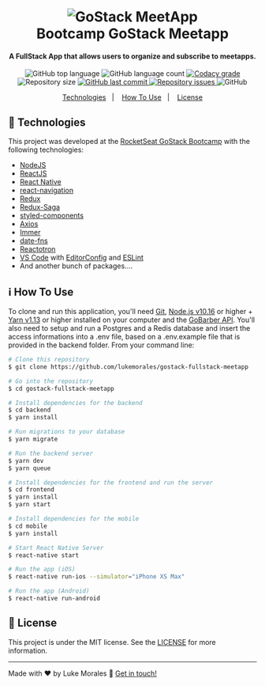 <h1 align="center">
    <img alt="GoStack MeetApp" src="https://res.cloudinary.com/lukemorales/image/upload/v1567376018/readme_logos/meetapp_mljojp.png" />
    <br>
    Bootcamp GoStack Meetapp
</h1>

<h4 align="center">
  A FullStack App that allows users to organize and subscribe to meetapps.
</h4>
<p align="center">
  <img alt="GitHub top language" src="https://img.shields.io/github/languages/top/lukemorales/gostack-fullstack-meetapp.svg">

  <img alt="GitHub language count" src="https://img.shields.io/github/languages/count/lukemorales/gostack-fullstack-meetapp.svg">

  <a href="https://www.codacy.com/app/lukemorales/gostack-fullstack-meetapp?utm_source=github.com&amp;utm_medium=referral&amp;utm_content=lukemorales/gostack-fullstack-meetapp&amp;utm_campaign=Badge_Grade">
    <img alt="Codacy grade" src="https://api.codacy.com/project/badge/Grade/691b85e51bf240b997ae6ff82ea41590">
  </a>

  <img alt="Repository size" src="https://img.shields.io/github/repo-size/lukemorales/gostack-fullstack-meetapp.svg">
  <a href="https://github.com/lukemorales/gostack-fullstack-meetapp/commits/master">
    <img alt="GitHub last commit" src="https://img.shields.io/github/last-commit/lukemorales/gostack-fullstack-meetapp.svg">
  </a>

  <a href="https://github.com/lukemorales/gostack-fullstack-meetapp/issues">
    <img alt="Repository issues" src="https://img.shields.io/github/issues/lukemorales/gostack-fullstack-meetapp.svg">
  </a>

  <img alt="GitHub" src="https://img.shields.io/github/license/lukemorales/gostack-fullstack-meetapp.svg">
</p>

<p align="center">
  <a href="#rocket-technologies">Technologies</a>&nbsp;&nbsp;&nbsp;|&nbsp;&nbsp;&nbsp;
  <a href="#information_source-how-to-use">How To Use</a>&nbsp;&nbsp;&nbsp;|&nbsp;&nbsp;&nbsp;
  <a href="#memo-license">License</a>
</p>

## :rocket: Technologies

This project was developed at the [RocketSeat GoStack Bootcamp](https://rocketseat.com.br/bootcamp) with the following technologies:

- [NodeJS](https://nodejs.org)
- [ReactJS](https://reactjs.org/)
- [React Native](https://facebook.github.io/react-native/)
- [react-navigation](https://reactnavigation.org/)
- [Redux](https://redux.js.org/)
- [Redux-Saga](https://redux-saga.js.org/)
- [styled-components](https://www.styled-components.com/)
- [Axios](https://github.com/axios/axios)
- [Immer](https://github.com/immerjs/immer)
- [date-fns](https://date-fns.org/)
- [Reactotron](https://infinite.red/reactotron)
- [VS Code][vc] with [EditorConfig][vceditconfig] and [ESLint][vceslint]
- And another bunch of packages....

## :information_source: How To Use

To clone and run this application, you'll need [Git](https://git-scm.com), [Node.js v10.16][nodejs] or higher + [Yarn v1.13][yarn] or higher installed on your computer and the [GoBarber API](https://github.com/lukemorales/gostack-fullstack-meetapp).
You'll also need to setup and run a Postgres and a Redis database and insert the access informations into a .env file, based on a .env.example file that is provided in the backend folder.
From your command line:

```bash
# Clone this repository
$ git clone https://github.com/lukemorales/gostack-fullstack-meetapp

# Go into the repository
$ cd gostack-fullstack-meetapp

# Install dependencies for the backend
$ cd backend
$ yarn install

# Run migrations to your database
$ yarn migrate

# Run the backend server
$ yarn dev
$ yarn queue

# Install dependencies for the frontend and run the server
$ cd frontend
$ yarn install
$ yarn start

# Install dependencies for the mobile
$ cd mobile
$ yarn install

# Start React Native Server
$ react-native start

# Run the app (iOS)
$ react-native run-ios --simulator="iPhone XS Max"

# Run the app (Android)
$ react-native run-android
```

## :memo: License

This project is under the MIT license. See the [LICENSE](https://github.com/lukemorales/gostack-fullstack-meetapp/blob/master/LICENSE) for more information.

---

Made with ♥ by Luke Morales :wave: [Get in touch!](https://www.linkedin.com/in/lukemorales/)

[nodejs]: https://nodejs.org/
[yarn]: https://yarnpkg.com/
[vc]: https://code.visualstudio.com/
[vceditconfig]: https://marketplace.visualstudio.com/items?itemName=EditorConfig.EditorConfig
[vceslint]: https://marketplace.visualstudio.com/items?itemName=dbaeumer.vscode-eslint
